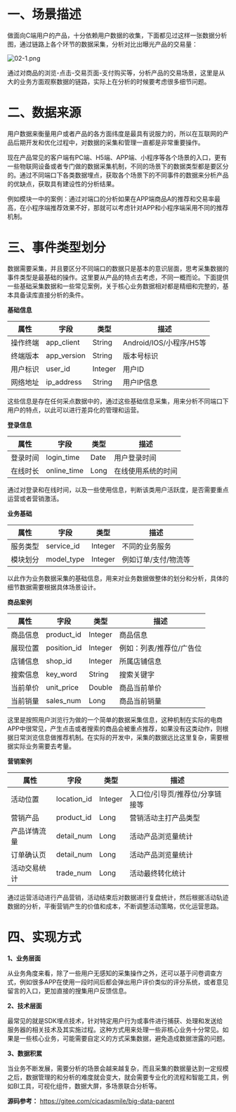 # 一、场景描述

做面向C端用户的产品，十分依赖用户数据的收集，下面都见过这样一张数据分析图，通过链路上各个环节的数据采集，分析对比出曝光产品的交易量：

![](https://images.gitee.com/uploads/images/2022/0213/172211_bfec4b5d_5064118.png "02-1.png")

通过对商品的浏览-点击-交易页面-支付购买等，分析产品的交易场景，这里是从大的业务方面观察数据的链路，实际上在分析的时候要考虑很多细节问题。

# 二、数据来源

用户数据来衡量用户或者产品的各方面纬度是最具有说服力的，所以在互联网的产品后期开发和优化过程中，对数据的采集和管理一直都是非常重要操作。

现在产品常见的客户端有PC端、H5端、APP端、小程序等各个场景的入口，更有一些物联网设备或者专门做的数据采集机制，不同的场景下的数据类型都是要区分的。通过不同端口下各类数据埋点，获取各个场景下的不同事件的数据来分析产品的优缺点，获取具有建设性的分析结果。

例如模块一中的案例：通过对端口的分析如果在APP端商品A的推荐和交易率最高，在小程序端推荐效果不好，那就可以考虑针对APP和小程序端采用不同的推荐机制。

# 三、事件类型划分

数据需要采集，并且要区分不同端口的数据只是基本的意识层面，思考采集数据的事件类型是最基础的操作。这里要从产品的特点去考虑，不同一概而论。下面提供一些基础采集数据和一些常见案例，关于核心业务数据相对都是精细和完整的，基本具备读库直接分析的条件。

**基础信息**

| 属性 | 字段 |类型 | 描述 |
|---|---|---|---|
| 操作终端 | app_client | String | Android/IOS/小程序/H5等 |
| 终端版本 | app_version |String | 版本号标识 |
| 用户标识 | user_id |Integer | 用户ID |
| 网络地址 | ip_address |String | 用户IP信息 |

这些信息是存在任何采点数据中的，通过这些基础信息采集，用来分析不同端口下用户的特点，以此可以进行差异化的管理和运营。

**登录信息**

| 属性 | 字段 |类型 | 描述 |
|---|---|---|---|
| 登录时间 | login_time | Date | 用户登录时间 |
| 在线时长 | online_time |Long | 在线使用系统的时间 |

通过对登录和在线时间，以及一些使用信息，判断该类用户活跃度，是否需要重点运营或者营销激活。

**业务基础**

| 属性 | 字段 |类型 | 描述 |
|---|---|---|---|
| 服务类型 | service_id | Integer | 不同的业务服务 |
| 模块划分 | model_type | Integer | 例如订单/支付/物流等 |

以此作为业务数据采集的基础信息，用来对业务数据做整体的划分和分析，具体的细节数据需要根据具体场景设计。

**商品案例**

| 属性 | 字段 |类型 | 描述 |
|---|---|---|---|
| 商品信息 | product_id | Integer | 商品信息 |
| 展现位置 | position_id | Integer | 例如：列表/推荐位/广告位 |
| 店铺信息 | shop_id | Integer | 所属店铺信息 |
| 搜索信息 | key_word | String | 搜索关键字 |
| 当前单价 | unit_price | Double | 商品当前单价 |
| 当前销量 | sales_num | Long | 商品当前销量 |

这里是按照用户浏览行为做的一个简单的数据采集信息，这种机制在实际的电商APP中很常见，产生点击或者搜索的商品会被重点推荐，如果没有这类动作，则根据日常浏览信息做推荐机制。在实际的开发中，采集的数据远比这里复杂，需要根据实际业务需要去考量。

**营销案例**

| 属性 | 字段 |类型 | 描述 |
|---|---|---|---|
| 活动位置 | location_id | Integer | 入口位/引导页/推荐位/分享链接等 |
| 营销产品 | product_id |Long | 营销活动主打产品类型 |
| 产品详情流量 | detail_num |Long | 活动产品浏览量统计 |
| 订单确认页 | detail_num |Long | 活动产品浏览量统计 |
| 活动交易统计 | trade_num |Long | 活动最终转化统计 |

通过运营活动进行产品营销，活动结束后对数据进行复盘统计，然后根据活动轨迹数据的分析，平衡营销产生的价值和成本，不断调整活动策略，优化运营思路。

# 四、实现方式

**1、业务层面**

从业务角度来看，除了一些用户无感知的采集操作之外，还可以基于问卷调查方式，例如很多APP在使用一段时间后都会弹出用户评价类似的评分系统，或者意见留言的入口，更加直接的搜集用户反馈信息。

**2、技术层面**

最常见的就是SDK埋点技术，针对特定用户行为或事件进行捕获、处理和发送给服务器的相关技术及其实施过程。这种方式用来处理一些非核心业务十分常见。如果是一些核心业务，可能需要自定义的方式采集数据，避免造成数据泄露的问题。

**3、数据积累**

当业务不断发展，需要分析的场景会越来越复杂，而且采集的数据量达到一定规模之后，数据管理的和分析的难度就会变大，就会需要专业化的流程和智能工具，例如BI工具，可视化组件，数据大屏，多场景联合分析等。

**源码参考：** https://gitee.com/cicadasmile/big-data-parent